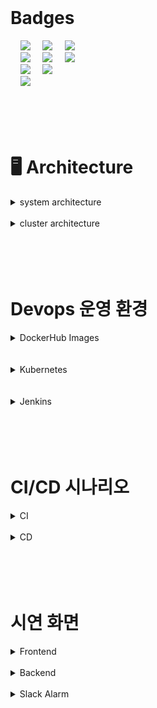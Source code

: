 <br>

# Badges
<div align="left">
&nbsp;&nbsp;&nbsp;&nbsp;<img src="https://img.shields.io/badge/GitHub-181717?style=flat&logo=GitHub&logoColor=white&color=black"></a></a>
&nbsp;&nbsp;&nbsp;&nbsp;<img src="https://img.shields.io/badge/Git-F05032?style=flat&logo=Git&logoColor=white&color=ffa500"></a></a>
&nbsp;&nbsp;&nbsp;&nbsp;<img src="https://img.shields.io/badge/GitHub Actions-2088FF?style=flat&logo=GitHub Actions&logoColor=white&color=gray"></a></a> <br>
&nbsp;&nbsp;&nbsp;&nbsp;<img src="https://img.shields.io/badge/Jenkins-D24939?style=flat&logo=jenkins&logoColor=white"/></a></a>
&nbsp;&nbsp;&nbsp;&nbsp;<img src="https://img.shields.io/badge/Docker-2496ED?style=flat&logo=Docker&logoColor=black&color=blue"/></a></a>
&nbsp;&nbsp;&nbsp;&nbsp;<img src="https://img.shields.io/badge/Kubernetes-326CE5?style=flat&logo=Kubernetes&logoColor=blue&color=skyblue"/></a></a> <br>
&nbsp;&nbsp;&nbsp;&nbsp;<img src="https://img.shields.io/badge/Selenium-C21325?style=flat&logo=Selenium&logoColor=black&color=green"/></a></a>
&nbsp;&nbsp;&nbsp;&nbsp;<img src="https://img.shields.io/badge/Jest-C21325?style=flat&logo=Jest&logoColor=black&color=orange"/></a></a> <br>
&nbsp;&nbsp;&nbsp;&nbsp;<img src="https://img.shields.io/badge/Slack-4A154B?style=flat&logo=Slack&logoColor=yellow&color=purple"/></a></a>
</div>

<br>
<br>
<br>
<br>

# 🖥️ Architecture
<details>
<summary>system architecture</summary>
<img src="https://github.com/beyond-sw-camp/be02-fin-BuildUp-KMS/assets/105422037/b783b71b-e6dd-40b4-8973-0bfa57979a16">
</details>

<br>
<details>
<summary>cluster architecture</summary>
<img src="https://github.com/beyond-sw-camp/be02-fin-BuildUp-KMS/assets/105422037/db082524-56c8-4e6a-98ae-953167014d56">
</details>


<br>
<br>
<br>
<br>

# Devops 운영 환경
<details>
<summary>DockerHub Images</summary>

<h3>백엔드</h3>
<img width="500" alt="docker hub backend" src="https://github.com/beyond-sw-camp/be02-fin-BuildUp-KMS/assets/105422037/e6d1b2ca-2209-4b93-8c93-a0b1d7fde036">

<br>

<h3>프론트엔드</h3>
<img width="500" alt="docker hub frontend" src="https://github.com/beyond-sw-camp/be02-fin-BuildUp-KMS/assets/105422037/8d33cccb-fdc8-4995-94a2-c5fabced2f8b">

<br>
</details>

<br>
<br>

<details>
<summary>Kubernetes</summary>
<img width="1725" alt="스크린샷_2024-03-25_오후_2 06 16" src="https://github.com/beyond-sw-camp/be02-fin-BuildUp-KMS/assets/105422037/7ec7a8f6-4a06-48a1-868b-c8b15858d658">

<br>

<img width="1274" alt="스크린샷 2024-03-26 오후 4 18 44" src="https://github.com/beyond-sw-camp/be02-fin-BuildUp-KMS/assets/105422037/cd7c2cd4-6199-45e5-83fd-75bc8fb8e5d3">

</details>

<br>
<br>

<details>
<summary>Jenkins</summary>
<img width="1266" alt="스크린샷 2024-03-26 오후 4 13 45" src="https://github.com/beyond-sw-camp/be02-fin-BuildUp-KMS/assets/105422037/71de888b-96e9-4752-94cf-13e5199d8321">
</details>

<br>
<br>
<br>
<br>

# CI/CD 시나리오
<details>
<summary>CI</summary>

<h3>백엔드</h3>

#### 1. ```Github```  원격 저장소의 개발 중인 브랜치에 ```push``` <br>

#### 2. 개발 중이던 브랜치에서 ```Github```  ```develop``` 브랜치에 ```pull request``` <br>

#### 3. ```pull request```가 완료됨과 동시에 ```Github Webhook```을 통해 ```Jenkins```에 알림 <br>

#### 4. ```Jenkins```가 푸쉬된 새 코드를 가져오기 위해 ```git clone``` <br>

#### 5. ```Jenkins```는 ```mvn```을 통해 컴파일 및 패키징 <br>

#### 6. ```Jenkins```는 ```mvn```을 통해 테스트 코드 실행 <br>

#### 7. 테스트 코드 실행 전후로```Slack```의 ```'#buildup-dev'``` 채널로 알림 전송 (성공, 실패) <br>


<br>
<br>

<h3>프론트엔드</h3>

#### 1. ```Github```  원격 저장소의 개발 중인 브랜치에 ```push``` <br>

#### 2. 개발 중이던 브랜치에서 ```Github```  ```develop``` 브랜치에 ```pull request``` <br>

#### 3. ```pull request```가 완료됨과 동시에 ```Github Webhook```을 통해 ```Jenkins```에 알림 <br>

#### 4. ```Jenkins```가 푸쉬된 새 코드를 가져오기 위해 ```git clone``` <br>

#### 5. ```Jenkins```는 ```npm```을 통해 package 설치 <br>

#### 6. ```Jenkins```는 기존에 생성되어 있던 ```dist``` 폴더 삭제 <br>

#### 7. 빌드 전후로 ```Slack```의 ```'#buildup-dev'``` 채널로 알림 전송 (성공, 실패) <br>

#### 8. ```Jenkins```는 ```npm```을 통해 ```build``` <br>

#### 9. 테스트 코드 실행 전후로 ```Slack```의 ```'#buildup-dev'``` 채널로 알림 전송 (성공, 실패) <br>

</details>

<br>

<details>
<summary>CD</summary>

<h3>백엔드 / 프론트엔드</h3>

#### 1. ```Jenkins```는 ```Docker Build``` 단계에서 새로운 ```Docker Image```를 ```Build```하고 ```tag``` 지정 (2.x) <br>

#### 2. ```Docker Image``` 빌드 전후로 ```Slack```의 ```'#buildup-dev'``` 채널로 알림 전송 (성공, 실패) <br>

#### 3. ```Build```된 ```Docker Image```는 ```Docker Push```를 통해 ```Docker Hub```로 ```push``` **[hyungdoyou/bootshelf-fe]** <br>

#### 4. ```Docker Push``` 전후로 ```Slack```의 ```'#buildup-dev'``` 채널로 알림 전송 (성공, 실패) <br>

#### 5. ```Jenkins```는 미리 등록되어 있던 ```ssh``` server 설정을 이용해 ```K8S Cluster```의 ```master``` 서버에 ```deployment.yaml``` update <br>

#### 6. update된 Deployment 파일은 ```kubectl``` 명령어를 통해 ```K8S Cluster```에 적용 <br>

#### 7. deployment.yaml 전송 후 ```Slack```의 ```'#buildup-dev'``` 채널로 알림 전송 (성공, 실패) <br>

#### 8. ```Jenkins``` Pipeline 종료 후 ```Slack```의 ```'#buildup-dev'``` 채널로 최종 알림 전송 <br>

<br>

</details>

<br>
<br>
<br>
<br>

# 시연 화면
<details>
<summary>Frontend</summary>
<img src="https://github.com/beyond-sw-camp/be02-fin-BuildUp-KMS/assets/105422037/4ec0308c-dda8-47f2-ae13-e4634e637914" type="video/mp4">
</details>

<br>

<details>
<summary>Backend</summary>
<img src="https://github.com/beyond-sw-camp/be02-fin-BuildUp-KMS/assets/105422037/f07742cb-3dc0-4e23-a927-657bfdc70245" type="video/mp4">
</details>

<br>

<details>
<summary>Slack Alarm</summary>

<img width="700" alt="slack alarm" src="https://github.com/beyond-sw-camp/be02-fin-BuildUp-KMS/assets/105422037/c4139122-e358-4627-87fb-f4753d73e944">

</details>

<br>
<br>